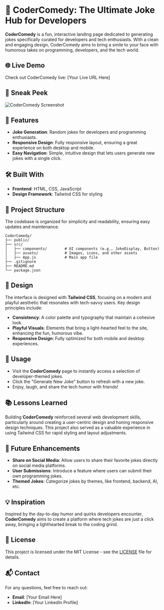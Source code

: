 # 🤣 CoderComedy: The Ultimate Joke Hub for Developers

**CoderComedy** is a fun, interactive landing page dedicated to generating jokes specifically curated for developers and tech enthusiasts. With a clean and engaging design, CoderComedy aims to bring a smile to your face with humorous takes on programming, developers, and the tech world.

## 🌐 Live Demo
Check out CoderComedy live: [Your Live URL Here]

## 📸 Sneak Peek

![CoderComedy Screenshot](link-to-screenshot)

## 🚀 Features

- **Joke Generation**: Random jokes for developers and programming enthusiasts.
- **Responsive Design**: Fully responsive layout, ensuring a great experience on both desktop and mobile.
- **Easy Navigation**: Simple, intuitive design that lets users generate new jokes with a single click.

## 🛠️ Built With

- **Frontend**: HTML, CSS, JavaScript
- **Design Framework**: Tailwind CSS for styling

## 📂 Project Structure

The codebase is organized for simplicity and readability, ensuring easy updates and maintenance.

```plaintext
CoderComedy/
├── public/
├── src/
│   ├── components/        # UI components (e.g., JokeDisplay, Button)
│   ├── assets/            # Images, icons, and other assets
│   ├── App.js             # Main app file
├── .gitignore
├── README.md
└── package.json
```
## 🎨 Design

The interface is designed with **Tailwind CSS**, focusing on a modern and playful aesthetic that resonates with tech-savvy users. Key design principles include:

- **Consistency**: A color palette and typography that maintain a cohesive look.
- **Playful Visuals**: Elements that bring a light-hearted feel to the site, enhancing the fun, humorous vibe.
- **Responsive Design**: Fully optimized for both mobile and desktop experiences.

## 📌 Usage
- Visit the **CoderComedy** page to instantly access a selection of developer-themed jokes.
- Click the "Generate New Joke" button to refresh with a new joke.
- Enjoy, laugh, and share the tech humor with friends!

## 📚 Lessons Learned
Building **CoderComedy** reinforced several web development skills, particularly around creating a user-centric design and honing responsive design techniques. This project also served as a valuable experience in using Tailwind CSS for rapid styling and layout adjustments.

## 📝 Future Enhancements
- **Share on Social Media**: Allow users to share their favorite jokes directly on social media platforms.
- **User Submissions**: Introduce a feature where users can submit their own programming jokes.
- **Themed Jokes**: Categorize jokes by themes, like frontend, backend, AI, etc.

## 💡 Inspiration
Inspired by the day-to-day humor and quirks developers encounter, **CoderComedy** aims to create a platform where tech jokes are just a click away, bringing a lighthearted break to the coding grind.

## 📄 License
This project is licensed under the MIT License - see the [LICENSE](LICENSE) file for details.

## 📬 Contact
For any questions, feel free to reach out:

- **Email**: [Your Email Here]
- **LinkedIn**: [Your LinkedIn Profile]
